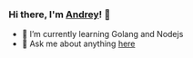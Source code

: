 ### Hi there, I'm [Andrey](https://www.linkedin.com/in/andsholinka/)! 👋

- 🌱 I’m currently learning Golang and Nodejs
- 💬 Ask me about anything [here](https://github.com/andsholinka/andsholinka/issues)
